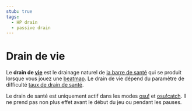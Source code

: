 ```yaml
---
stub: true
tags:
  - HP drain
  - passive drain
---
```


# Drain de vie

Le **drain de [vie](/wiki/Gameplay/Health)** est le drainage naturel de [la barre de santé](/wiki/Client/Interface/Health_bar) qui se produit lorsque vous jouez une [beatmap](/wiki/Beatmap). Le drain de vie dépend du paramètre de difficulté [taux de drain de santé](/wiki/Beatmapping/HP_drain_rate).

Le drain de santé est uniquement actif dans les modes [osu!](/wiki/Game_mode/osu!) et [osu!catch](/wiki/Game_mode/osu!catch). Il ne prend pas non plus effet avant le début du jeu ou pendant les pauses.

<!--TODO: Insert links-->
